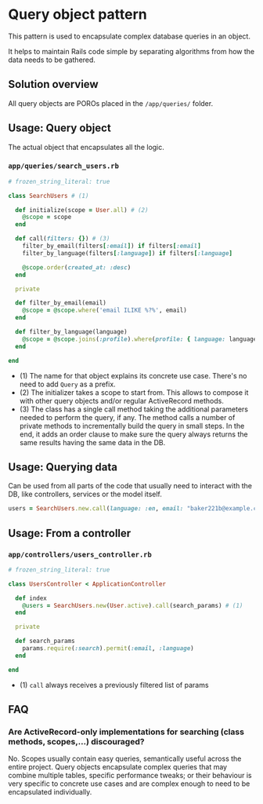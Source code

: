 # Query object pattern

This pattern is used to encapsulate complex database queries in an object.

It helps to maintain Rails code simple by separating algorithms from how the data needs to be gathered.

## Solution overview

All query objects are POROs placed in the `/app/queries/` folder.

## Usage: Query object

The actual object that encapsulates all the logic.

### `app/queries/search_users.rb`

```ruby
# frozen_string_literal: true

class SearchUsers # (1)

  def initialize(scope = User.all) # (2)
    @scope = scope
  end

  def call(filters: {}) # (3)
    filter_by_email(filters[:email]) if filters[:email]
    filter_by_language(filters[:language]) if filters[:language]

    @scope.order(created_at: :desc)
  end

  private

  def filter_by_email(email)
    @scope = @scope.where('email ILIKE %?%', email)
  end

  def filter_by_language(language)
    @scope = @scope.joins(:profile).where(profile: { language: language })
  end

end
```

- (1) The name for that object explains its concrete use case. There's no need to add `Query` as a prefix.
- (2) The initializer takes a scope to start from. This allows to compose it with other query objects and/or regular ActiveRecord methods.
- (3) The class has a single call method taking the additional parameters needed to perform the query, if any. The method calls a number of private methods to incrementally build the query in small steps. In the end, it adds an order clause to make sure the query always returns the same results having the same data in the DB.

## Usage: Querying data

Can be used from all parts of the code that usually need to interact with the DB, like controllers, services or the model itself.

```ruby
users = SearchUsers.new.call(language: :en, email: "baker221b@example.com")
```

## Usage: From a controller

### `app/controllers/users_controller.rb`

```ruby
# frozen_string_literal: true

class UsersController < ApplicationController

  def index
    @users = SearchUsers.new(User.active).call(search_params) # (1)
  end

  private

  def search_params
    params.require(:search).permit(:email, :language)
  end

end
```

- (1) `call` always receives a previously filtered list of params

## FAQ

### Are ActiveRecord-only implementations for searching (class methods, scopes,...) discouraged?

No. Scopes usually contain easy queries, semantically useful across the entire project. Query objects encapsulate complex queries that may combine multiple tables, specific performance tweaks; or their behaviour is very specific to concrete use cases and are complex enough to need to be encapsulated individually.
